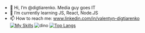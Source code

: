 
- 👋 Hi, I’m @digtiarenko. Media guy goes IT
- 🌱 I’m currently learning JS, React, Node.JS
- 📫 How to reach me: www.linkedin.com/in/valentyn-digtiarenko
[![My Skills](https://skillicons.dev/icons?i=git,heroku,css,html,sass,js,ts,styledcomponents,react,redux,mongodb,nodejs,netlify,firebase,figma&theme=dark)](https://skillicons.dev)
![dino](https://user-images.githubusercontent.com/69214792/198691000-3614bc4d-b35c-4e8b-845f-ed8aadf506f2.gif)
[![Top Langs](https://github-readme-stats.vercel.app/api/top-langs/?username=digtiarenko&layout=compact)](https://github.com/anuraghazra/github-readme-stats)


